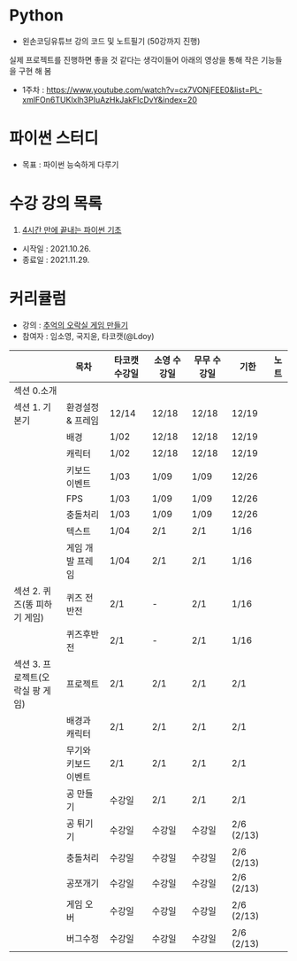 # Python
- 왼손코딩유튜브 강의 코드 및 노트필기 (50강까지 진행)

실제 프로젝트를 진행하면 좋을 것 같다는 생각이들어 아래의 영상을 통해 작은 기능들을 구현 해 봄 
- 1주차 : https://www.youtube.com/watch?v=cx7VONjFEE0&list=PL-xmlFOn6TUKlxlh3PIuAzHkJakFlcDvY&index=20

# 파이썬 스터디
- 목표 : 파이썬 능숙하게 다루기 

# 수강 강의 목록
1. [4시간 만에 끝내는 파이썬 기초](https://www.youtube.com/c/김왼손의왼손코딩/playlists)
- 시작일 : 2021.10.26.
- 종료일 : 2021.11.29.

# 커리큘럼
- 강의 : [추억의 오락실 게임 만들기](https://www.inflearn.com/course/나도코딩-파이썬-활용편-1#curriculum)
- 참여자 : 임소영, 국지윤, 타코캣(@Ldoy)

|  | 목차 |  타코캣 수강일 | 소영 수강일 | 무무 수강일 | 기한 | 노트 |
| -------- | -------- | -------- | -------- | -------- |-------- |-------- |
| 섹션 0.소개    |      |      | |
| 섹션 1. 기본기 | 환경설정 & 프레임| 12/14 | 12/18 | 12/18 | 12/19 |
| | 배경 |  1/02 | 12/18 | 12/18 | 12/19 |  
| | 캐릭터 | 1/02 | 12/18 | 12/18 | 12/19 | 
|| 키보드 이벤트 | 1/03 | 1/09 | 1/09 | 12/26 |
|| FPS | 1/03 | 1/09 | 1/09 | 12/26 |
|| 충돌처리 | 1/03 | 1/09 | 1/09 | 12/26 |
|| 텍스트 | 1/04 | 2/1 | 2/1 | 1/16 |
|| 게임 개발 프레임 | 1/04 | 2/1 | 2/1 | 1/16 |
| 섹션 2. 퀴즈(똥 피하기 게임) |퀴즈 전반전| 2/1 | - | 2/1 | 1/16 |
||퀴즈후반전| 2/1 | - | 2/1 | 1/16 |
| 섹션 3. 프로젝트(오락실 팡 게임) | 프로젝트 | 2/1 | 2/1 | 2/1 | 2/1 |
|| 배경과 캐릭터 | 2/1 | 2/1 | 2/1 | 2/1 |
|| 무기와 키보드 이벤트 | 2/1 | 2/1 | 2/1 | 2/1 |
|| 공 만들기| 수강일 | 2/1 | 2/1 | 2/1 |
|| 공 튀기기| 수강일 | 수강일 | 수강일 | 2/6 (2/13) |
|| 충돌처리 | 수강일 | 수강일 | 수강일 | 2/6 (2/13) |
|| 공쪼개기 | 수강일 | 수강일 | 수강일 | 2/6 (2/13) |
|| 게임 오버| 수강일 | 수강일 | 수강일 | 2/6 (2/13) |
|| 버그수정 | 수강일 | 수강일 | 수강일 | 2/6 (2/13) |

